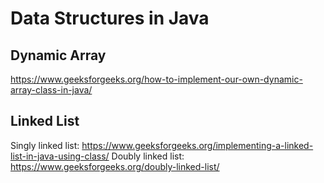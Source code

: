 # Data Structures in Java

## Dynamic Array 
https://www.geeksforgeeks.org/how-to-implement-our-own-dynamic-array-class-in-java/


## Linked List
Singly linked list: https://www.geeksforgeeks.org/implementing-a-linked-list-in-java-using-class/
Doubly linked list: https://www.geeksforgeeks.org/doubly-linked-list/
